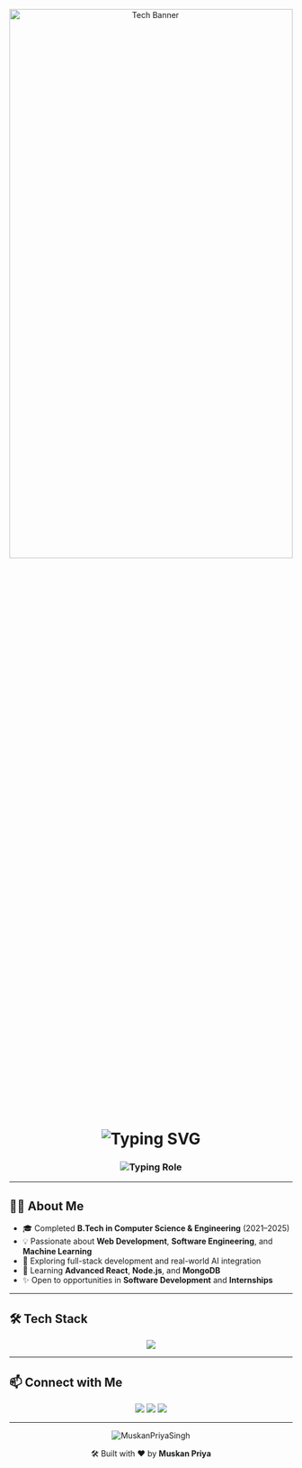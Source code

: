 <!-- Tech Background Banner -->
<p align="center">
  <img src="https://i.imgur.com/qhDuNBN.png" alt="Tech Banner" width="100%" height="50%" />
</p>

<!-- Animated Header Text -->
<h1 align="center">
  <img src="https://readme-typing-svg.demolab.com?font=Fira+Code&size=28&pause=1000&color=36BCF7&center=true&vCenter=true&width=435&lines=Hi+%F0%9F%91%8B%2C+I'm+Muskan+Priya" alt="Typing SVG" />
</h1>

<h3 align="center">
  <img src="https://readme-typing-svg.demolab.com?font=Fira+Code&size=20&pause=1000&color=F76F36&center=true&vCenter=true&width=450&lines=Software+Developer+%7C+Full+Stack+Web+Developer+%7C+Tech+Enthusiast" alt="Typing Role" />
</h3>

---

## 👩‍💻 About Me

- 🎓 Completed **B.Tech in Computer Science & Engineering** (2021–2025)
- 💡 Passionate about **Web Development**, **Software Engineering**, and **Machine Learning**
- 💼 Exploring full-stack development and real-world AI integration
- 🌱 Learning **Advanced React**, **Node.js**, and **MongoDB**
- ✨ Open to opportunities in **Software Development** and **Internships**

---

## 🛠️ Tech Stack

<p align="center">
  <img src="https://skillicons.dev/icons?i=html,css,js,react,nodejs,mongodb,c,java,python,mysql,tailwind,git,github,vscode" />
</p>

---

## 📫 Connect with Me

<p align="center">
  <a href="mailto:muskanpriya610@gmail.com"><img src="https://img.shields.io/badge/Email-D14836?style=for-the-badge&logo=gmail&logoColor=white"></a>
  <a href="https://www.linkedin.com/in/muskan-priya-ba681a245/"><img src="https://img.shields.io/badge/LinkedIn-blue?style=for-the-badge&logo=linkedin"></a>
  <a href="https://github.com/MuskanPriyaSingh"><img src="https://img.shields.io/badge/GitHub-black?style=for-the-badge&logo=github"></a>
</p>

---

<p align="center">
  <img src="https://komarev.com/ghpvc/?username=MuskanPriyaSingh&label=Profile%20views&color=0e75b6&style=flat" alt="MuskanPriyaSingh" />
</p>

<p align="center">🛠️ Built with ❤️ by <b>Muskan Priya</b></p>
